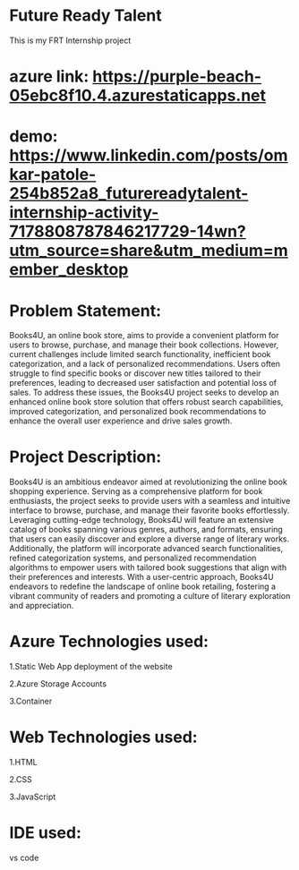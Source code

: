 # Future Ready Talent
This is my FRT Internship project

# azure link: https://purple-beach-05ebc8f10.4.azurestaticapps.net
# demo: https://www.linkedin.com/posts/omkar-patole-254b852a8_futurereadytalent-internship-activity-7178808787846217729-14wn?utm_source=share&utm_medium=member_desktop

# Problem Statement:

Books4U, an online book store, aims to provide a convenient platform for users to browse, purchase, and manage their book collections. However, current challenges include limited search functionality, inefficient book categorization, and a lack of personalized recommendations. Users often struggle to find specific books or discover new titles tailored to their preferences, leading to decreased user satisfaction and potential loss of sales. To address these issues, the Books4U project seeks to develop an enhanced online book store solution that offers robust search capabilities, improved categorization, and personalized book recommendations to enhance the overall user experience and drive sales growth.

# Project Description:

Books4U is an ambitious endeavor aimed at revolutionizing the online book shopping experience. Serving as a comprehensive platform for book enthusiasts, the project seeks to provide users with a seamless and intuitive interface to browse, purchase, and manage their favorite books effortlessly. Leveraging cutting-edge technology, Books4U will feature an extensive catalog of books spanning various genres, authors, and formats, ensuring that users can easily discover and explore a diverse range of literary works. Additionally, the platform will incorporate advanced search functionalities, refined categorization systems, and personalized recommendation algorithms to empower users with tailored book suggestions that align with their preferences and interests. With a user-centric approach, Books4U endeavors to redefine the landscape of online book retailing, fostering a vibrant community of readers and promoting a culture of literary exploration and appreciation.

# Azure Technologies used:

1.Static Web App deployment of the website  

2.Azure Storage Accounts 

3.Container

# Web Technologies used:

1.HTML

2.CSS

3.JavaScript

# IDE used:

vs code
